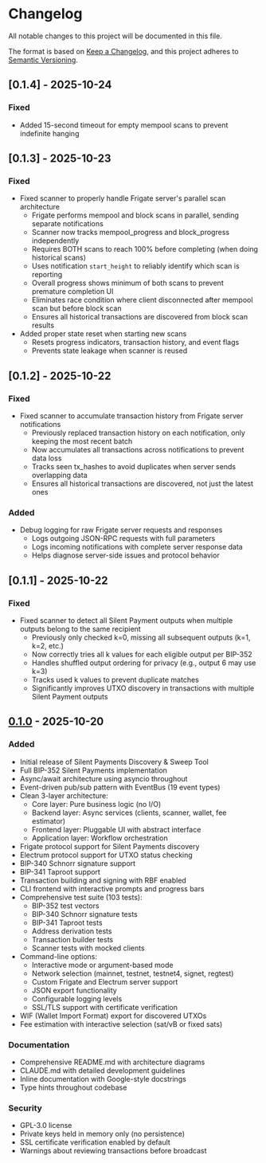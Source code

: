 # Changelog

All notable changes to this project will be documented in this file.

The format is based on [Keep a Changelog](https://keepachangelog.com/en/1.0.0/),
and this project adheres to [Semantic Versioning](https://semver.org/spec/v2.0.0.html).

## [0.1.4] - 2025-10-24

### Fixed
- Added 15-second timeout for empty mempool scans to prevent indefinite hanging

## [0.1.3] - 2025-10-23

### Fixed
- Fixed scanner to properly handle Frigate server's parallel scan architecture
  - Frigate performs mempool and block scans in parallel, sending separate notifications
  - Scanner now tracks mempool_progress and block_progress independently
  - Requires BOTH scans to reach 100% before completing (when doing historical scans)
  - Uses notification `start_height` to reliably identify which scan is reporting
  - Overall progress shows minimum of both scans to prevent premature completion UI
  - Eliminates race condition where client disconnected after mempool scan but before block scan
  - Ensures all historical transactions are discovered from block scan results
- Added proper state reset when starting new scans
  - Resets progress indicators, transaction history, and event flags
  - Prevents state leakage when scanner is reused

## [0.1.2] - 2025-10-22

### Fixed
- Fixed scanner to accumulate transaction history from Frigate server notifications
  - Previously replaced transaction history on each notification, only keeping the most recent batch
  - Now accumulates all transactions across notifications to prevent data loss
  - Tracks seen tx_hashes to avoid duplicates when server sends overlapping data
  - Ensures all historical transactions are discovered, not just the latest ones

### Added
- Debug logging for raw Frigate server requests and responses
  - Logs outgoing JSON-RPC requests with full parameters
  - Logs incoming notifications with complete server response data
  - Helps diagnose server-side issues and protocol behavior

## [0.1.1] - 2025-10-22

### Fixed
- Fixed scanner to detect all Silent Payment outputs when multiple outputs belong to the same recipient
  - Previously only checked k=0, missing all subsequent outputs (k=1, k=2, etc.)
  - Now correctly tries all k values for each eligible output per BIP-352
  - Handles shuffled output ordering for privacy (e.g., output 6 may use k=3)
  - Tracks used k values to prevent duplicate matches
  - Significantly improves UTXO discovery in transactions with multiple Silent Payment outputs

## [0.1.0] - 2025-10-20

### Added
- Initial release of Silent Payments Discovery & Sweep Tool
- Full BIP-352 Silent Payments implementation
- Async/await architecture using asyncio throughout
- Event-driven pub/sub pattern with EventBus (19 event types)
- Clean 3-layer architecture:
  - Core layer: Pure business logic (no I/O)
  - Backend layer: Async services (clients, scanner, wallet, fee estimator)
  - Frontend layer: Pluggable UI with abstract interface
  - Application layer: Workflow orchestration
- Frigate protocol support for Silent Payments discovery
- Electrum protocol support for UTXO status checking
- BIP-340 Schnorr signature support
- BIP-341 Taproot support
- Transaction building and signing with RBF enabled
- CLI frontend with interactive prompts and progress bars
- Comprehensive test suite (103 tests):
  - BIP-352 test vectors
  - BIP-340 Schnorr signature tests
  - BIP-341 Taproot tests
  - Address derivation tests
  - Transaction builder tests
  - Scanner tests with mocked clients
- Command-line options:
  - Interactive mode or argument-based mode
  - Network selection (mainnet, testnet, testnet4, signet, regtest)
  - Custom Frigate and Electrum server support
  - JSON export functionality
  - Configurable logging levels
  - SSL/TLS support with certificate verification
- WIF (Wallet Import Format) export for discovered UTXOs
- Fee estimation with interactive selection (sat/vB or fixed sats)

### Documentation
- Comprehensive README.md with architecture diagrams
- CLAUDE.md with detailed development guidelines
- Inline documentation with Google-style docstrings
- Type hints throughout codebase

### Security
- GPL-3.0 license
- Private keys held in memory only (no persistence)
- SSL certificate verification enabled by default
- Warnings about reviewing transactions before broadcast

[0.1.0]: https://github.com/levinster82/sptools-py/releases/tag/v0.1.0
